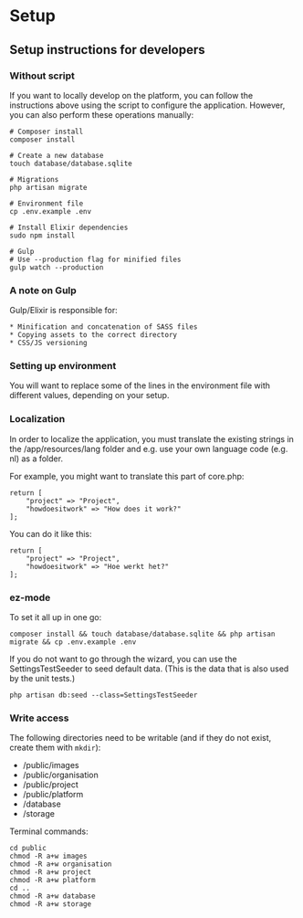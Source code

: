 # Setup

## Setup instructions for developers

### Without script

If you want to locally develop on the platform, you can follow the instructions above using the script to configure the application. However, you can also perform these operations manually:

    # Composer install
    composer install

    # Create a new database
    touch database/database.sqlite

    # Migrations
    php artisan migrate

    # Environment file
    cp .env.example .env

    # Install Elixir dependencies
    sudo npm install

    # Gulp
    # Use --production flag for minified files
    gulp watch --production

### A note on Gulp

Gulp/Elixir is responsible for:

    * Minification and concatenation of SASS files
    * Copying assets to the correct directory
    * CSS/JS versioning

### Setting up environment

You will want to replace some of the lines in the environment file with different values, depending on your setup.

### Localization

In order to localize the application, you must translate the existing strings in the /app/resources/lang folder and e.g. use your own language code (e.g. nl) as a folder.

For example, you might want to translate this part of core.php:

    return [
        "project" => "Project",
        "howdoesitwork" => "How does it work?"
    ];

You can do it like this:

    return [
        "project" => "Project",
        "howdoesitwork" => "Hoe werkt het?"
    ];

### ez-mode

To set it all up in one go:

    composer install && touch database/database.sqlite && php artisan migrate && cp .env.example .env

If you do not want to go through the wizard, you can use the SettingsTestSeeder to seed default data. (This is the data that is also used by the unit tests.)

    php artisan db:seed --class=SettingsTestSeeder

### Write access

The following directories need to be writable (and if they do not exist, create them with `mkdir`):

* /public/images
* /public/organisation
* /public/project
* /public/platform
* /database
* /storage

Terminal commands:

    cd public
    chmod -R a+w images
    chmod -R a+w organisation
    chmod -R a+w project
    chmod -R a+w platform
    cd ..
    chmod -R a+w database
    chmod -R a+w storage